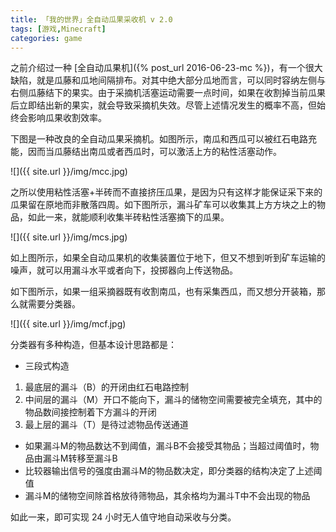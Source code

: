 ```yaml
---
title: 「我的世界」全自动瓜果采收机 v 2.0
tags: [游戏,Minecraft]
categories: game
---
```


之前介绍过一种 [全自动瓜果机]({% post_url 2016-06-23-mc %})，有一个很大缺陷，就是瓜藤和瓜地间隔排布。对其中绝大部分瓜地而言，可以同时容纳左侧与右侧瓜藤结下的果实。由于采摘机活塞运动需要一点时间，如果在收割掉当前瓜果后立即结出新的果实，就会导致采摘机失效。尽管上述情况发生的概率不高，但始终会影响瓜果收割效率。

下图是一种改良的全自动瓜果采摘机。如图所示，南瓜和西瓜可以被红石电路充能，因而当瓜藤结出南瓜或者西瓜时，可以激活上方的粘性活塞动作。

![]({{ site.url }}/img/mcc.jpg)

之所以使用粘性活塞+半砖而不直接挤压瓜果，是因为只有这样才能保证采下来的瓜果留在原地而非散落四周。如下图所示，漏斗矿车可以收集其上方方块之上的物品，如此一来，就能顺利收集半砖粘性活塞摘下的瓜果。

![]({{ site.url }}/img/mcs.jpg)

如上图所示，如果全自动瓜果机的收集装置位于地下，但又不想到听到矿车运输的噪声，就可以用漏斗水平或者向下，投掷器向上传送物品。

如下图所示，如果一组采摘器既有收割南瓜，也有采集西瓜，而又想分开装箱，那么就需要分类器。

![]({{ site.url }}/img/mcf.jpg)

分类器有多种构造，但基本设计思路都是：

- 三段式构造
 1. 最底层的漏斗（B）的开闭由红石电路控制
 2. 中间层的漏斗（M）开口不能向下，漏斗的储物空间需要被完全填充，其中的物品数间接控制着下方漏斗的开闭
 3. 最上层的漏斗（T）是待过滤物品传送通道
- 如果漏斗M的物品数达不到阈值，漏斗B不会接受其物品；当超过阈值时，物品由漏斗M转移至漏斗B
- 比较器输出信号的强度由漏斗M的物品数决定，即分类器的结构决定了上述阈值
- 漏斗M的储物空间除首格放待筛物品，其余格均为漏斗T中不会出现的物品

如此一来，即可实现 24 小时无人值守地自动采收与分类。